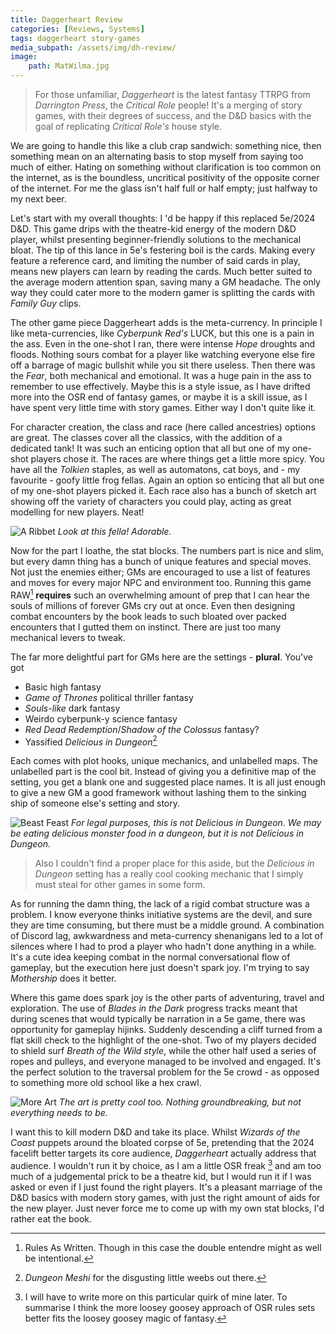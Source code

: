 ```yaml
---
title: Daggerheart Review
categories: [Reviews, Systems]
tags: daggerheart story-games
media_subpath: /assets/img/dh-review/
image:
    path: MatWilma.jpg
---
```


> For those unfamiliar, *Daggerheart* is the latest fantasy TTRPG from *Darrington Press*, the *Critical Role* people! It's a merging of story games, with their degrees of success, and the D&D basics with the goal of replicating *Critical Role's* house style.

We are going to handle this like a club crap sandwich: something nice, then something mean on an alternating basis to stop myself from saying too much of either.  Hating on something without clarification is too common on the internet, as is the boundless, uncritical positivity of the opposite corner of the internet. For me the glass isn't half full or half empty; just halfway to my next beer.

Let's start with my overall thoughts: I 'd be happy if this replaced 5e/2024 D&D. This game drips with the theatre-kid energy of the modern D&D player, whilst presenting beginner-friendly solutions to the mechanical bloat. The tip of this lance in 5e's festering boil is the cards. Making every feature a reference card, and limiting the number of said cards in play, means new players can learn by reading the cards. Much better suited to the average modern attention span, saving many a GM headache. The only way they could cater more to the modern gamer is splitting the cards with *Family Guy* clips.

The other game piece Daggerheart adds is the meta-currency. In principle I like meta-currencies, like *Cyberpunk Red's* LUCK, but this one is a pain in the ass. Even in the one-shot I ran, there were intense *Hope* droughts and floods. Nothing sours combat for a player like watching everyone else fire off a barrage of magic bullshit while you sit there useless. Then there was the *Fear*, both mechanical and emotional. It was a huge pain in the ass to remember to use effectively. Maybe this is a style issue, as I have drifted more into the OSR end of fantasy games, or maybe it is a skill issue, as I have spent very little time with story games. Either way I don't quite like it.

For character creation, the class and race (here called ancestries) options are great. The classes cover all the classics, with the addition of a dedicated tank! It was such an enticing option that all but one of my one-shot players chose it. The races are where things get a little more spicy. You have all the *Tolkien* staples, as well as automatons, cat boys, and - my favourite - goofy little frog fellas. Again an option so enticing that all but one of my one-shot players picked it. Each race also has a bunch of sketch art showing off the variety of characters you could play, acting as great modelling for new players. Neat!

![A Ribbet](ribbet.webp)
_Look at this fella! Adorable._

Now for the part I loathe, the stat blocks. The numbers part is nice and slim, but every damn thing has a bunch of unique features and special moves.  Not just the enemies either; GMs are encouraged to use a list of features and moves for every major NPC and environment too. Running this game RAW[^raw] **requires** such an overwhelming amount of prep that I can hear the souls of millions of forever GMs cry out at once. Even then designing combat encounters by the book leads to such bloated over packed encounters that I gutted them on instinct. There are just too many mechanical levers to tweak.

The far more delightful part for GMs here are the settings - **plural**. You've got 

- Basic high fantasy
- *Game of Thrones* political thriller fantasy
- *Souls-like* dark fantasy
- Weirdo cyberpunk-y science fantasy
- *Red Dead Redemption*/*Shadow of the Colossus* fantasy?
- Yassified *Delicious in Dungeon*[^did]

Each comes with plot hooks, unique mechanics, and unlabelled maps. The unlabelled part is the cool bit. Instead of giving you a definitive map of the setting, you get a blank one and suggested place names. It is all just enough to give a new GM a good framework without lashing them to the sinking ship of someone else's setting and story.

![Beast Feast](beastfeast.webp)
_For legal purposes, this is not Delicious in Dungeon. We may be eating delicious monster food in a dungeon, but it is not Delicious in Dungeon._

> Also I couldn't find a proper place for this aside, but the *Delicious in Dungeon* setting has a really cool cooking mechanic that I simply must steal for other games in some form.

As for running the damn thing, the lack of a rigid combat structure was a problem. I know everyone thinks initiative systems are the devil, and sure they are time consuming, but there must be a middle ground. A combination of Discord lag, awkwardness and meta-currency shenanigans led to a lot of silences where I had to prod a player who hadn't done anything in a while. It's a cute idea keeping combat in the normal conversational flow of gameplay, but the execution here just doesn't spark joy. I'm trying to say *Mothership* does it better. 

Where this game does spark joy is the other parts of adventuring, travel and exploration. The use of *Blades in the Dark* progress tracks meant that during scenes that would typically be narration in a 5e game, there was opportunity for gameplay hijinks. Suddenly descending a cliff turned from a flat skill check to the highlight of the one-shot. Two of my players decided to shield surf *Breath of the Wild style*, while the other half used a series of ropes and pulleys, and everyone managed to be involved and engaged. It's the perfect solution to the traversal problem for the 5e crowd - as opposed to something more old school like a hex crawl.

![More Art](DanilLuzin.jpg)
_The art is pretty cool too. Nothing groundbreaking, but not everything needs to be._

I want this to kill modern D&D and take its place. Whilst *Wizards of the Coast* puppets around the bloated corpse of 5e, pretending that the 2024 facelift better targets its core audience, *Daggerheart* actually address that audience. I wouldn't run it by choice, as I am a little OSR freak [^myprefs] and am too much of a judgemental prick to be a theatre kid,  but I would run it if I was asked or even if I just found the right players. It's a pleasant marriage of the D&D basics with modern story games, with just the right amount of aids for the new player. Just never force me to come up with my own stat blocks, I'd rather eat the book.


[^raw]: Rules As Written. Though in this case the double entendre might as well be intentional.
[^did]: *Dungeon Meshi* for the disgusting little weebs out there.
[^myprefs]: I will have to write more on this particular quirk of mine later. To summarise I think the more loosey goosey approach of OSR rules sets better fits the loosey goosey magic of fantasy.
[^dc]: Difficulty Class
